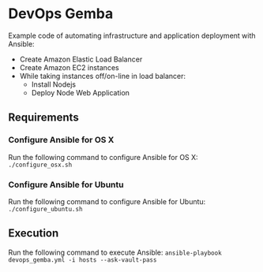 # DevOps Gemba

Example code of automating infrastructure and application deployment with Ansible:

* Create Amazon Elastic Load Balancer
* Create Amazon EC2 instances
* While taking instances off/on-line in load balancer:
  * Install Nodejs
  * Deploy Node Web Application

## Requirements

### Configure Ansible for OS X

Run the following command to configure Ansible for OS X:
`./configure_osx.sh`

### Configure Ansible for Ubuntu

Run the following command to configure Ansible for Ubuntu:
`./configure_ubuntu.sh`

## Execution

Run the following command to execute Ansible:
`ansible-playbook devops_gemba.yml -i hosts --ask-vault-pass`
